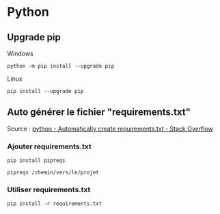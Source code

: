 # Python

## Upgrade pip

Windows

```console
python -m pip install --upgrade pip
```

Linux

```console
pip install --upgrade pip
```

## Auto générer le fichier "requirements.txt"

Source : [python - Automatically create requirements.txt - Stack Overflow](https://stackoverflow.com/a/31684470)

### Ajouter requirements.txt

```console
pip install pipreqs
```

```console
pipreqs /chemin/vers/le/projet
```

### Utiliser requirements.txt

```console
pip install -r requirements.txt
```
